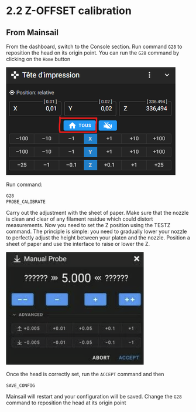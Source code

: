 # 2.2 Z-OFFSET calibration

## From Mainsail

From the dashboard, switch to the Console section.
Run command `G28` to reposition the head on its origin point.
You can run the `G28` command by clicking on the `Home` button

![Zoffset](/img/KlipperSmartPad/Z_Offset_Calibration/Zoffset001.png)

Run command:
```
G28
PROBE_CALIBRATE
```
Carry out the adjustment with the sheet of paper.
Make sure that the nozzle is clean and clear of any filament residue
which could distort measurements.
Now you need to set the Z position using the TESTZ command.
The principle is simple: you need to gradually lower your nozzle
to perfectly adjust the height between your platen and the nozzle. Position
a sheet of paper and use the interface
to raise or lower the Z.

![Zoffset](/img/KlipperSmartPad/Z_Offset_Calibration/Zoffset002.png)

Once the head is correctly set, run the `ACCEPT` command and then
```
SAVE_CONFIG
```
Mainsail will restart and your configuration will be saved.
Change the `G28` command to reposition the head at its origin point